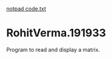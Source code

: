 
[notpad code.txt](https://github.com/RohitVerma191933/RohitVerma.191933/files/6068337/notpad.code.txt)
# RohitVerma.191933
Program to read and display a matrix.
